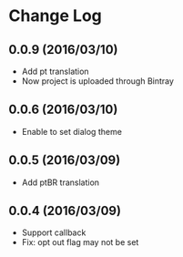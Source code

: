 # Change Log

## 0.0.9 (2016/03/10)

- Add pt translation
- Now project is uploaded through Bintray

## 0.0.6 (2016/03/10)

- Enable to set dialog theme

## 0.0.5 (2016/03/09)

- Add ptBR translation

## 0.0.4 (2016/03/09)

- Support callback
- Fix: opt out flag may not be set
